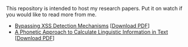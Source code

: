 This repository is intended to host my research papers. Put it on watch if you would like to read more from me.

- [Bypassing XSS Detection Mechanisms](https://github.com/s0md3v/MyPapers/tree/master/Bypassing-XSS-detection-mechanisms) [[Download PDF](https://github.com/s0md3v/MyPapers/raw/master/Bypassing-XSS-detection-mechanisms/Bypassing-XSS-Detection-Mechanisms.pdf)]
- [A Phonetic Approach to Calculate Linguistic Information in Text](https://github.com/s0md3v/MyPapers/tree/master/A%20Phonetic%20Approach%20to%20Calculate%20Linguistic%20Information%20in%20Text) [[Download PDF](https://github.com/s0md3v/MyPapers/blob/master/A%20Phonetic%20Approach%20to%20Calculate%20Linguistic%20Information%20in%20Text/A%20Phonetic%20Approach%20to%20Calculate%20Linguistic%20Information%20in%20Text.pdf)]
